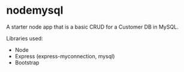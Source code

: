 # nodemysql

A starter node app that is a basic CRUD for a Customer DB in MySQL.

Libraries used:
- Node
- Express (express-myconnection, mysql)
- Bootstrap
